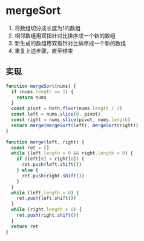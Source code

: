 # mergeSort
1. 将数组切分成长度为1的数组
2. 相邻数组用双指针对比排序成一个新的数组
3. 新生成的数组用双指针对比排序成一个新的数组
4. 重复上述步骤，直至结束


## 实现
```js
function mergeSort(nums) {
  if (nums.length <= 1) {
    return nums
  }
  const pivot = Math.floor(nums.length / 2)
  const left = nums.slice(0, pivot)
  const right = nums.slice(pivot, nums.length)
  return merge(mergeSort(left), mergeSort(right))
}

function merge(left, right) {
  const ret = []
  while (left.length > 0 && right.length > 0) {
    if (left[0] < right[0]) {
      ret.push(left.shift())
    } else {
      ret.push(right.shift())
    }
  }
  while (left.length > 0) {
    ret.push(left.shift())
  }
  while (right.length > 0) {
    ret.push(right.shift())
  }
  return ret
}
```